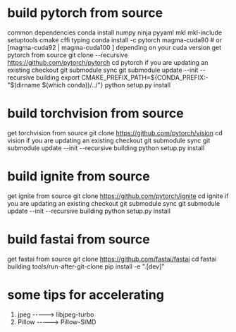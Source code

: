 # build pytorch from source

common dependencies
    conda install numpy ninja pyyaml mkl mkl-include setuptools cmake cffi typing
    conda install -c pytorch magma-cuda90 # or [magma-cuda92 | magma-cuda100 ] depending on your cuda version
get pytorch from source
    git clone --recursive https://github.com/pytorch/pytorch
    cd pytorch
if you are updating an existing checkout
    git submodule sync
    git submodule update --init --recursive
building
    export CMAKE_PREFIX_PATH=${CONDA_PREFIX:-"$(dirname $(which conda))/../"}
    python setup.py install



# build torchvision from source

get torchvision from source
    git clone https://github.com/pytorch/vision
    cd vision
if you are updating an existing checkout
    git submodule sync
    git submodule update --init --recursive
building
    python setup.py install



# build ignite from source

get ignite from source
    git clone https://github.com/pytorch/ignite
    cd ignite
if you are updating an existing checkout
    git submodule sync
    git submodule update --init --recursive
building
    python setup.py install



# build fastai from source

get fastai from source
    git clone https://github.com/fastai/fastai
    cd fastai
building
    tools/run-after-git-clone
    pip install -e ".[dev]"



# some tips for accelerating
1. jpeg -----> libjpeg-turbo
2. Pillow -----> Pillow-SIMD
